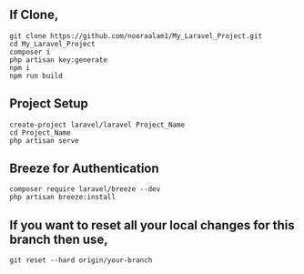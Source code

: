 ## If Clone,
    git clone https://github.com/nooraalam1/My_Laravel_Project.git
    cd My_Laravel_Project
    composer i
    php artisan key:generate
    npm i
    npm run build

## Project Setup
    create-project laravel/laravel Project_Name
    cd Project_Name
    php artisan serve
    
## Breeze for Authentication
    composer require laravel/breeze --dev
    php artisan breeze:install


## If you want to reset all your local changes for this branch then use,

    git reset --hard origin/your-branch
